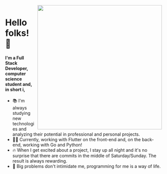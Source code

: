 <img src="https://camo.githubusercontent.com/63371d36886ee658f5a97401f393e1ab1684b2fd3de674b8f5efc7d410b2a3d0/68747470733a2f2f6d656469612e67697068792e636f6d2f6d656469612f57556c706c634d704f43456d5447427442572f67697068792e676966" width="400px" align="right">

# Hello folks! 👋

#### I'm a Full Stack Developer, computer science student and, in short i,

- 📚 I'm always studying new technologies and analyzing their potential in professional and personal projects.
- 👨‍💻 Currently, working with Flutter on the front-end and, on the back-end, working with Go and Python!
- 🔥  When I get excited about a project, I stay up all night and it's no surprise that there are commits in the middle of Saturday/Sunday. The result is always rewarding.
- 🎯 Big problems don't intimidate me, programming for me is a way of life.
